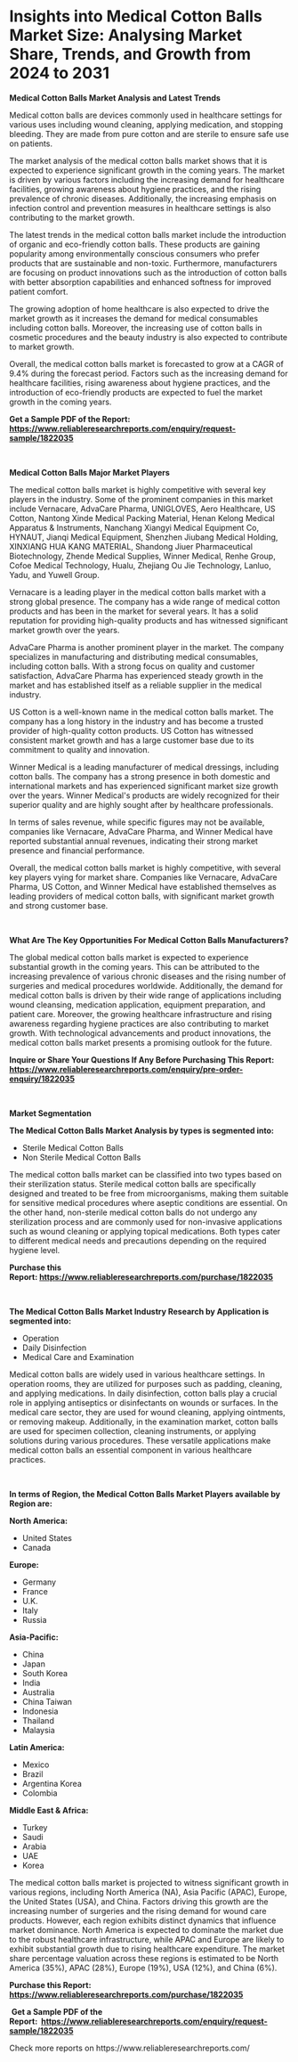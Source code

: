 <p><h1>Insights into Medical Cotton Balls Market Size: Analysing Market Share, Trends, and Growth from 2024 to 2031</h1></p><p><strong>Medical Cotton Balls Market Analysis and Latest Trends</strong></p>
<p><p>Medical cotton balls are devices commonly used in healthcare settings for various uses including wound cleaning, applying medication, and stopping bleeding. They are made from pure cotton and are sterile to ensure safe use on patients.</p><p>The market analysis of the medical cotton balls market shows that it is expected to experience significant growth in the coming years. The market is driven by various factors including the increasing demand for healthcare facilities, growing awareness about hygiene practices, and the rising prevalence of chronic diseases. Additionally, the increasing emphasis on infection control and prevention measures in healthcare settings is also contributing to the market growth.</p><p>The latest trends in the medical cotton balls market include the introduction of organic and eco-friendly cotton balls. These products are gaining popularity among environmentally conscious consumers who prefer products that are sustainable and non-toxic. Furthermore, manufacturers are focusing on product innovations such as the introduction of cotton balls with better absorption capabilities and enhanced softness for improved patient comfort.</p><p>The growing adoption of home healthcare is also expected to drive the market growth as it increases the demand for medical consumables including cotton balls. Moreover, the increasing use of cotton balls in cosmetic procedures and the beauty industry is also expected to contribute to market growth.</p><p>Overall, the medical cotton balls market is forecasted to grow at a CAGR of 9.4% during the forecast period. Factors such as the increasing demand for healthcare facilities, rising awareness about hygiene practices, and the introduction of eco-friendly products are expected to fuel the market growth in the coming years.</p></p>
<p><strong>Get a Sample PDF of the Report:&nbsp; <a href="https://www.reliableresearchreports.com/enquiry/request-sample/1822035">https://www.reliableresearchreports.com/enquiry/request-sample/1822035</a></strong></p>
<p>&nbsp;</p>
<p><strong>Medical Cotton Balls Major Market Players</strong></p>
<p><p>The medical cotton balls market is highly competitive with several key players in the industry. Some of the prominent companies in this market include Vernacare, AdvaCare Pharma, UNIGLOVES, Aero Healthcare, US Cotton, Nantong Xinde Medical Packing Material, Henan Kelong Medical Apparatus & Instruments, Nanchang Xiangyi Medical Equipment Co, HYNAUT, Jianqi Medical Equipment, Shenzhen Jiubang Medical Holding, XINXIANG HUA KANG MATERIAL, Shandong Jiuer Pharmaceutical Biotechnology, Zhende Medical Supplies, Winner Medical, Renhe Group, Cofoe Medical Technology, Hualu, Zhejiang Ou Jie Technology, Lanluo, Yadu, and Yuwell Group.</p><p>Vernacare is a leading player in the medical cotton balls market with a strong global presence. The company has a wide range of medical cotton products and has been in the market for several years. It has a solid reputation for providing high-quality products and has witnessed significant market growth over the years.</p><p>AdvaCare Pharma is another prominent player in the market. The company specializes in manufacturing and distributing medical consumables, including cotton balls. With a strong focus on quality and customer satisfaction, AdvaCare Pharma has experienced steady growth in the market and has established itself as a reliable supplier in the medical industry.</p><p>US Cotton is a well-known name in the medical cotton balls market. The company has a long history in the industry and has become a trusted provider of high-quality cotton products. US Cotton has witnessed consistent market growth and has a large customer base due to its commitment to quality and innovation.</p><p>Winner Medical is a leading manufacturer of medical dressings, including cotton balls. The company has a strong presence in both domestic and international markets and has experienced significant market size growth over the years. Winner Medical's products are widely recognized for their superior quality and are highly sought after by healthcare professionals.</p><p>In terms of sales revenue, while specific figures may not be available, companies like Vernacare, AdvaCare Pharma, and Winner Medical have reported substantial annual revenues, indicating their strong market presence and financial performance.</p><p>Overall, the medical cotton balls market is highly competitive, with several key players vying for market share. Companies like Vernacare, AdvaCare Pharma, US Cotton, and Winner Medical have established themselves as leading providers of medical cotton balls, with significant market growth and strong customer base.</p></p>
<p>&nbsp;</p>
<p><strong>What Are The Key Opportunities For Medical Cotton Balls Manufacturers?</strong></p>
<p><p>The global medical cotton balls market is expected to experience substantial growth in the coming years. This can be attributed to the increasing prevalence of various chronic diseases and the rising number of surgeries and medical procedures worldwide. Additionally, the demand for medical cotton balls is driven by their wide range of applications including wound cleansing, medication application, equipment preparation, and patient care. Moreover, the growing healthcare infrastructure and rising awareness regarding hygiene practices are also contributing to market growth. With technological advancements and product innovations, the medical cotton balls market presents a promising outlook for the future.</p></p>
<p><strong>Inquire or Share Your Questions If Any Before Purchasing This Report: <a href="https://www.reliableresearchreports.com/enquiry/pre-order-enquiry/1822035">https://www.reliableresearchreports.com/enquiry/pre-order-enquiry/1822035</a></strong></p>
<p>&nbsp;</p>
<p><strong>Market Segmentation</strong></p>
<p><strong>The Medical Cotton Balls Market Analysis by types is segmented into:</strong></p>
<p><ul><li>Sterile Medical Cotton Balls</li><li>Non Sterile Medical Cotton Balls</li></ul></p>
<p><p>The medical cotton balls market can be classified into two types based on their sterilization status. Sterile medical cotton balls are specifically designed and treated to be free from microorganisms, making them suitable for sensitive medical procedures where aseptic conditions are essential. On the other hand, non-sterile medical cotton balls do not undergo any sterilization process and are commonly used for non-invasive applications such as wound cleaning or applying topical medications. Both types cater to different medical needs and precautions depending on the required hygiene level.</p></p>
<p><strong>Purchase this Report:&nbsp;<a href="https://www.reliableresearchreports.com/purchase/1822035">https://www.reliableresearchreports.com/purchase/1822035</a></strong></p>
<p>&nbsp;</p>
<p><strong>The Medical Cotton Balls Market Industry Research by Application is segmented into:</strong></p>
<p><ul><li>Operation</li><li>Daily Disinfection</li><li>Medical Care and Examination</li></ul></p>
<p><p>Medical cotton balls are widely used in various healthcare settings. In operation rooms, they are utilized for purposes such as padding, cleaning, and applying medications. In daily disinfection, cotton balls play a crucial role in applying antiseptics or disinfectants on wounds or surfaces. In the medical care sector, they are used for wound cleaning, applying ointments, or removing makeup. Additionally, in the examination market, cotton balls are used for specimen collection, cleaning instruments, or applying solutions during various procedures. These versatile applications make medical cotton balls an essential component in various healthcare practices.</p></p>
<p>&nbsp;</p>
<p><strong>In terms of Region, the Medical Cotton Balls Market Players available by Region are:</strong></p>
<p>
    <p> <strong> North America: </strong>
        <ul>
            <li>United States</li>
            <li>Canada</li>
        </ul>
        </p> 
    <p> <strong> Europe: </strong>
        <ul>
            <li>Germany</li>
            <li>France</li>
            <li>U.K.</li>
            <li>Italy</li>
            <li>Russia</li>
        </ul>
        </p> 
    <p> <strong> Asia-Pacific: </strong>
        <ul>
            <li>China</li>
            <li>Japan</li>
            <li>South Korea</li>
            <li>India</li>
            <li>Australia</li>
            <li>China Taiwan</li>
            <li>Indonesia</li>
            <li>Thailand</li>
            <li>Malaysia</li>
        </ul>
        </p> 
    <p> <strong> Latin America: </strong>
        <ul>
            <li>Mexico</li>
            <li>Brazil</li>
            <li>Argentina Korea</li>
            <li>Colombia</li>
        </ul>
        </p> 
    <p> <strong> Middle East & Africa: </strong>
        <ul>
            <li>Turkey</li>
            <li>Saudi</li>
            <li>Arabia</li>
            <li>UAE</li>
            <li>Korea</li>
        </ul>
    </p>
    </p>
<p><p>The medical cotton balls market is projected to witness significant growth in various regions, including North America (NA), Asia Pacific (APAC), Europe, the United States (USA), and China. Factors driving this growth are the increasing number of surgeries and the rising demand for wound care products. However, each region exhibits distinct dynamics that influence market dominance. North America is expected to dominate the market due to the robust healthcare infrastructure, while APAC and Europe are likely to exhibit substantial growth due to rising healthcare expenditure. The market share percentage valuation across these regions is estimated to be North America (35%), APAC (28%), Europe (19%), USA (12%), and China (6%).</p></p>
<p><strong>Purchase this Report: <a href="https://www.reliableresearchreports.com/purchase/1822035">https://www.reliableresearchreports.com/purchase/1822035</a></strong></p>
<p>&nbsp;<strong>Get a Sample PDF of the Report:&nbsp;&nbsp;<a href="https://www.reliableresearchreports.com/enquiry/request-sample/1822035">https://www.reliableresearchreports.com/enquiry/request-sample/1822035</a></strong></p>
<p><strong></strong></p>
<p>Check more reports on https://www.reliableresearchreports.com/</p>